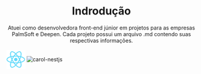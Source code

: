 <div align="center">
<h1>Indrodução</h1>
 Atuei como desenvolvedora front-end júnior em projetos para as empresas PalmSoft e Deepen. Cada projeto possui um arquivo .md contendo suas respectivas informações.
</div><br/>

<div style="display: inline_block">
  <img align="center" alt="carol-React" height="50" width="50" src="https://raw.githubusercontent.com/devicons/devicon/master/icons/react/react-original.svg">
  <img align="center" alt="carol-nestjs" height="50" width="50" src="https://cdn.jsdelivr.net/gh/devicons/devicon@latest/icons/nestjs/nestjs-original.svg">
</div><br/><br/>
